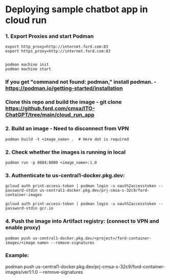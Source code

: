 # Deploying sample chatbot app in cloud run
 

### 1. Export Proxies and start Podman

```Text
export http_proxy=http://internet.ford.com:83  
export https_proxy=http://internet.ford.com:83


podman machine init
podman machine start

```

### If you get "command not found: podman," install podman. - https://podman.io/getting-started/installation

### Clone this repo and build the image - git clone https://github.ford.com/cmsa/ITO-ChatGPT/tree/main/cloud_run_app 

### 2. Build an image - Need to disconnect from VPN

```Text
podman build -t <image_name> .  # Here dot is required
```

### 2. Check whether the images is running in local

```Text
podman run -p 8084:8080 <image_name>:1.0 
```

### 3. Authenticate to us-central1-docker.pkg.dev:

```Text
gcloud auth print-access-token | podman login -u oauth2accesstoken --password-stdin us-central1-docker.pkg.dev/prj-cmsa-s-32c9/ford-container-images
 
gcloud auth print-access-token | podman login -u oauth2accesstoken --password-stdin gcr.io
```


### 4. Push the image into Artifact registry: (connect to VPN and enable proxy)

```Text
podman push us-central1-docker.pkg.dev/<project>/ford-container-images/<image name> --remove-signatures
```



### Example:
podman push us-central1-docker.pkg.dev/prj-cmsa-s-32c9/ford-container-images/ver1:1.0 --remove-signatures
